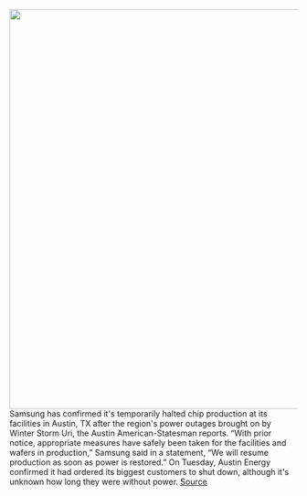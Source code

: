 <img src='https://cdn.vox-cdn.com/thumbor/3ZmfSviJGMnEy0upKpy8ZkJgeR0=/0x0:2040x1360/1200x800/filters:focal(857x517:1183x843)/cdn.vox-cdn.com/uploads/chorus_image/image/68829399/acastro_190503_1777_samsung_0001.0.0.jpg' width='700px' /><br/>
Samsung has confirmed it's temporarily halted chip production at its facilities in Austin, TX after the region's power outages brought on by Winter Storm Uri, the Austin American-Statesman reports. “With prior notice, appropriate measures have safely been taken for the facilities and wafers in production,” Samsung said in a statement, “We will resume production as soon as power is restored.” On Tuesday, Austin Energy confirmed it had ordered its biggest customers to shut down, although it's unknown how long they were without power.
<a href='https://www.theverge.com/2021/2/17/22287054/samsung-chip-production-halted-austin-winter-storm-uri-power-blackouts'> Source <a/>